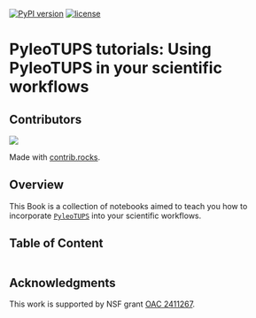 [![PyPI version](https://badge.fury.io/py/pyleotups.svg)](https://badge.fury.io/py/pyleotups)
[![license](https://img.shields.io/github/license/linkedearth/pyleotupsTutorials.svg)]()

# PyleoTUPS tutorials: Using PyleoTUPS in your scientific workflows

## Contributors
<a href="https://github.com/LinkedEarth/pyleotupsTutorials/graphs/contributors">
  <img src="https://contrib.rocks/image?repo=LinkedEarth/pyleotupsTutorials" />
</a>

Made with [contrib.rocks](https://contrib.rocks).

## Overview

This Book is a collection of notebooks aimed to teach you how to incorporate [`PyleoTUPS`](https://pyleotups.readthedocs.io/en/latest/) into your scientific workflows.

## Table of Content

```{tableofcontents}
```

## Acknowledgments

This work is supported by NSF grant [OAC 2411267](https://www.nsf.gov/awardsearch/showAward?AWD_ID=2411267&HistoricalAwards=false). 
